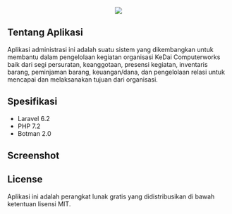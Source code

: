 <p align="center"><img src="https://i.ibb.co/ss8Kw9b/logo-kdcw.png"></p>

## Tentang Aplikasi

Aplikasi administrasi ini adalah suatu sistem yang dikembangkan untuk membantu dalam pengelolaan kegiatan organisasi KeDai Computerworks baik dari segi persuratan, keanggotaan, presensi kegiatan, inventaris barang, peminjaman barang, keuangan/dana, dan pengelolaan relasi untuk mencapai dan melaksanakan tujuan dari organisasi.

## Spesifikasi

- Laravel 6.2
- PHP 7.2
- Botman 2.0

## Screenshot



## License

Aplikasi ini adalah perangkat lunak gratis yang didistribusikan di bawah ketentuan lisensi MIT.

